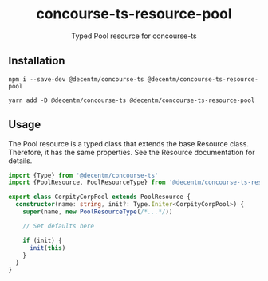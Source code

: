 <h1 align="center">
  concourse-ts-resource-pool
</h1>

<div align="center">

  Typed Pool resource for concourse-ts
</div>

## Installation

`npm i --save-dev @decentm/concourse-ts @decentm/concourse-ts-resource-pool`

`yarn add -D @decentm/concourse-ts @decentm/concourse-ts-resource-pool`

## Usage

The Pool resource is a typed class that extends the base Resource class.
Therefore, it has the same properties. See the Resource documentation for details.

```typescript
import {Type} from '@decentm/concourse-ts'
import {PoolResource, PoolResourceType} from '@decentm/concourse-ts-resource-pool'

export class CorpityCorpPool extends PoolResource {
  constructor(name: string, init?: Type.Initer<CorpityCorpPool>) {
    super(name, new PoolResourceType(/*...*/))

    // Set defaults here

    if (init) {
      init(this)
    }
  }
}
```
